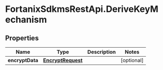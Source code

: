 # FortanixSdkmsRestApi.DeriveKeyMechanism

## Properties
Name | Type | Description | Notes
------------ | ------------- | ------------- | -------------
**encryptData** | [**EncryptRequest**](EncryptRequest.md) |  | [optional] 


